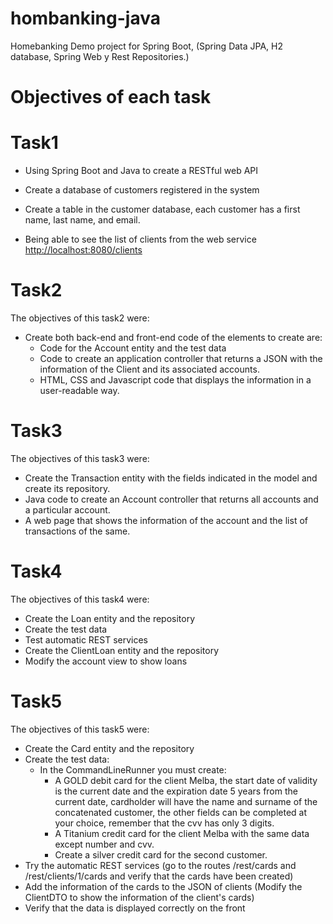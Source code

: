 # hombanking-java
Homebanking Demo project for Spring Boot, (Spring Data JPA, H2 database, Spring Web y Rest Repositories.)
# Objectives of each task
#  Task1
- Using Spring Boot and Java to create a RESTful web API

- Create a database of customers registered in the system

- Create a table in the customer database, each customer has a first name, last name, and email.

- Being able to see the list of clients from the web service [http://localhost:8080/clients](http://localhost:8080/clients)

# Task2
The objectives of this task2 were:
* Create both back-end and front-end code of the elements to create are:
  - Code for the Account entity and the test data
  - Code to create an application controller that returns a JSON with the information of the Client and its associated accounts.
  - HTML, CSS and Javascript code that displays the information in a user-readable way.

# Task3
The objectives of this task3 were:
- Create the Transaction entity with the fields indicated in the model and create its repository.
- Java code to create an Account controller that returns all accounts and a particular account.
- A web page that shows the information of the account and the list of transactions of the same.

# Task4
The objectives of this task4 were:
- Create the Loan entity and the repository
- Create the test data
- Test automatic REST services
- Create the ClientLoan entity and the repository
- Modify the account view to show loans

# Task5
The objectives of this task5 were:
- Create the Card entity and the repository
- Create the test data:
  - In the CommandLineRunner you must create:
    - A GOLD debit card for the client Melba, the start date of validity is the current date and the expiration date 5 years from the current date, cardholder will have the name and surname of the concatenated customer, the other fields can be completed at your choice, remember that the cvv has only 3 digits.
    - A Titanium credit card for the client Melba with the same data except number and cvv.
    - Create a silver credit card for the second customer.
- Try the automatic REST services (go to the routes /rest/cards and /rest/clients/1/cards and verify that the cards have been created)
- Add the information of the cards to the JSON of clients (Modify the ClientDTO to show the information of the client's cards)
- Verify that the data is displayed correctly on the front


